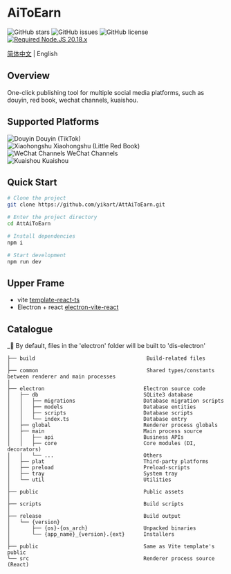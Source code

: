 <!--
 * @Author: nevin
 * @Date: 2025-01-17 19:25:28
 * @LastEditTime: 2025-02-24 20:17:47
 * @LastEditors: nevin
 * @Description:
-->

# AiToEarn

![GitHub stars](https://img.shields.io/github/stars/yikart/AttAiToEarn?color=fa6470)
![GitHub issues](https://img.shields.io/github/issues/yikart/AttAiToEarn?color=d8b22d)
![GitHub license](https://img.shields.io/github/license/yikart/AttAiToEarn)
[![Required Node.JS 20.18.x](https://img.shields.io/static/v1?label=node&message=20.18.x%20&logo=node.js&color=3f893e)](https://nodejs.org/about/releases)

[简体中文](README.zh-CN.md) | English

## Overview

One-click publishing tool for multiple social media platforms, such as douyin, red book, wechat channels, kuaishou.

## Supported Platforms

![Douyin](https://lf1-cdn-tos.bytegoofy.com/goofy/ies/douyin_web/public/favicon.ico 'Douyin') Douyin (TikTok)  
![Xiaohongshu](https://www.xiaohongshu.com/favicon.ico 'Xiaohongshu') Xiaohongshu (Little Red Book)  
![WeChat Channels](https://res.wx.qq.com/t/wx_fed/finder/helper/finder-helper-web/res/favicon-v2.ico 'WeChat Channels') WeChat Channels  
![Kuaishou](https://s1-111422.kwimgs.com/kos/nlav111422/ks-web/favicon.ico 'Kuaishou') Kuaishou

## Quick Start

```sh
# Clone the project
git clone https://github.com/yikart/AttAiToEarn.git

# Enter the project directory
cd AttAiToEarn

# Install dependencies
npm i

# Start development
npm run dev
```

## Upper Frame

- vite [template-react-ts](https://github.com/vitejs/vite/tree/main/packages/create-vite/template-react-ts)
- Electron + react [electron-vite-react](https://github.com/electron-vite/electron-vite-react)

## Catalogue

\_🚨 By default, files in the 'electron' folder will be built to 'dis-electron'

```tree
├── build                                    Build-related files
│
├── common                                   Shared types/constants between renderer and main processes
│
├── electron                                Electron source code
│   ├── db                                  SQLite3 database
│   │   ├── migrations                      Database migration scripts
│   │   ├── models                          Database entities
│   │   ├── scripts                         Database scripts
│   │   └── index.ts                        Database entry
│   ├── global                              Renderer process globals
│   ├── main                                Main process source
│   │   ├── api                             Business APIs
│   │   ├── core                            Core modules (DI, decorators)
│   │   └── ...                             Others
│   ├── plat                                Third-party platforms
│   ├── preload                             Preload-scripts
│   ├── tray                                System tray
│   └── util                                Utilities
│
├── public                                  Public assets
│
├── scripts                                 Build scripts
│
├── release                                 Build output
│   └── {version}
│       ├── {os}-{os_arch}                  Unpacked binaries
│       └── {app_name}_{version}.{ext}      Installers
│
├── public                                  Same as Vite template's public
└── src                                     Renderer process source (React)
```
